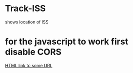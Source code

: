 # Track-ISS
shows location of ISS
<h1>for the javascript to work first disable CORS</h1>
<a href="[https://www.example.com/](https://medium.com/@beligh.hamdi/run-chrome-browser-without-cors-872747142c61)" title="Run Chrome browser without CORS">HTML link to some URL</a>
